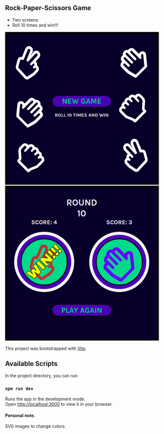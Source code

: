 ## Rock-Paper-Scissors Game

- Two screens
- Roll 10 times and win!!!

![Start](./screen-1.png)
![Game](./screen-2.png)

This project was bootstrapped with [Vite](https://vitejs.dev).

## Available Scripts

In the project directory, you can run:

### `npm run dev`

Runs the app in the development mode.\
Open [http://localhost:3000](http://localhost:3000) to view it in your browser.

#### Personal note.

SVG images to change colors.
